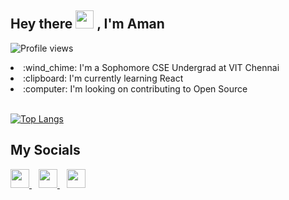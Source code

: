 ## Hey there <img src="https://github.com/TheDudeThatCode/TheDudeThatCode/blob/master/Assets/Hi.gif" width="29px"> , I'm Aman

![Profile views](https://gpvc.arturio.dev/Aman7445)

<li>:wind_chime: I'm a Sophomore CSE Undergrad at VIT Chennai</li>
<li>:clipboard: I'm currently learning React</li>
<li> :computer: I'm looking on contributing to Open Source </li>
<br >

[![Top Langs](https://github-readme-stats.vercel.app/api/top-langs/?username=Aman7445)](https://github.com/anuraghazra/github-readme-stats)

## My Socials

<a href="https://twitter.com/Aman__74">
    <img width="30px" src="https://www.vectorlogo.zone/logos/twitter/twitter-official.svg" />
</a>&ensp;
<a href="https://www.linkedin.com/in/aman-kumar-5904a5193/">
    <img width="30px" src="https://www.vectorlogo.zone/logos/linkedin/linkedin-icon.svg" />
</a>&ensp;
<a href="https://www.instagram.com/aman._.74/">
    <img width="30px" src="https://www.vectorlogo.zone/logos/instagram/instagram-icon.svg" />
</a>
